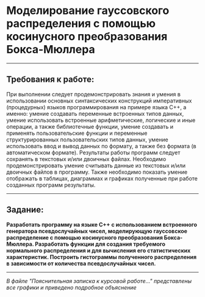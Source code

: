 # Моделирование гауссовского распределения с помощью косинусного преобразования Бокса-Мюллера

---

## Требования к работе:

При выполнении следует продемонстрировать знания и  умения в использовании основных синтаксических конструкций императивных (процедурных) языков программирования на примере языка С++, а именно: умение создавать переменные встроенных типов данных, умение использовать  встроенные арифметические, логические и иные операции, а также библиотечные  функции, умение создавать и применять пользовательские функции и переменные структурированных пользовательских типов данных, умение использовать ввод и вывод данных по формату, а также без формата (в автоматическом формате). Результаты работы программ следует сохранять в текстовых и/или двоичных файлах. Необходимо продемонстрировать умение считывать данные из текстовых и/или двоичных файлов в программу. Также необходимо показать умение отображать в таблицах, диаграммах и графиках полученные при работе созданных программ результаты.

---

## Задание:

**Разработать программу на языке С++ с использованием встроенного генератора псевдослучайных чисел, моделирующую гауссовское распределение с помощью косинусного преобразования Бокса-Мюллера. Разработать функции для создания требуемого нормального распределения и для вычисления его статистических характеристик. Построить гистограммы полученного распределения в зависимости от количества псевдослучайных чисел.**

---

*В файле "Пояснительная записка к курсовой работе..." представлены все графики и приведено подробное объяснение*
